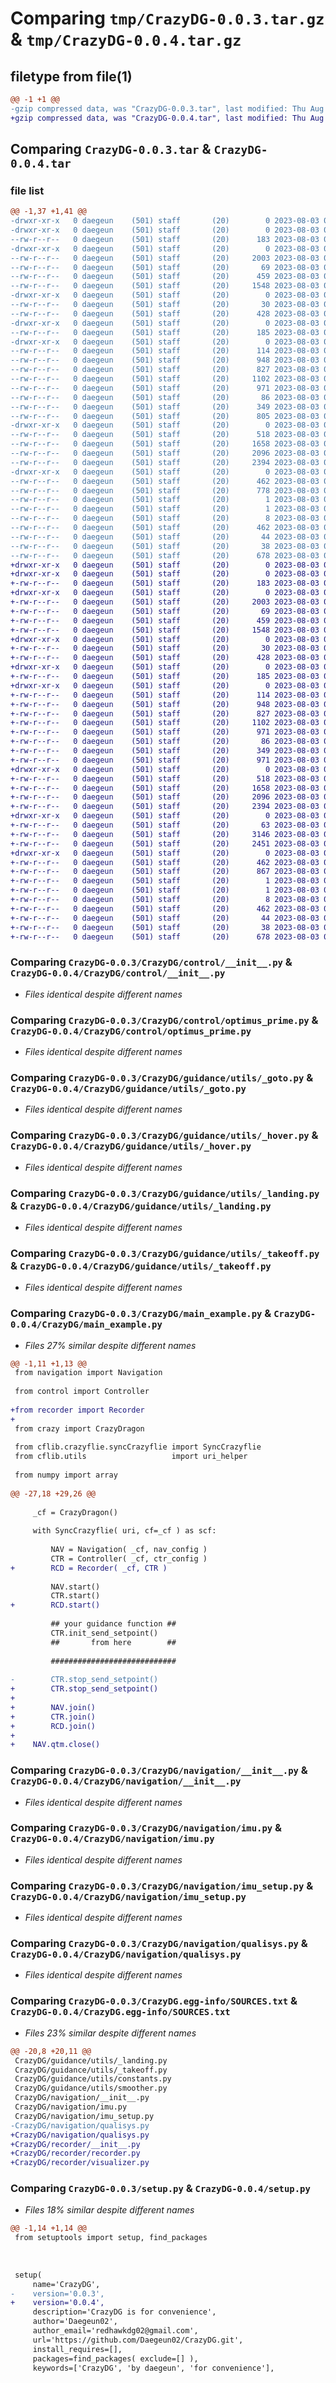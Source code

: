 # Comparing `tmp/CrazyDG-0.0.3.tar.gz` & `tmp/CrazyDG-0.0.4.tar.gz`

## filetype from file(1)

```diff
@@ -1 +1 @@
-gzip compressed data, was "CrazyDG-0.0.3.tar", last modified: Thu Aug  3 02:09:15 2023, max compression
+gzip compressed data, was "CrazyDG-0.0.4.tar", last modified: Thu Aug  3 02:18:10 2023, max compression
```

## Comparing `CrazyDG-0.0.3.tar` & `CrazyDG-0.0.4.tar`

### file list

```diff
@@ -1,37 +1,41 @@
-drwxr-xr-x   0 daegeun    (501) staff       (20)        0 2023-08-03 02:09:15.804783 CrazyDG-0.0.3/
-drwxr-xr-x   0 daegeun    (501) staff       (20)        0 2023-08-03 02:09:15.798351 CrazyDG-0.0.3/CrazyDG/
--rw-r--r--   0 daegeun    (501) staff       (20)      183 2023-08-03 02:08:55.000000 CrazyDG-0.0.3/CrazyDG/__init__.py
-drwxr-xr-x   0 daegeun    (501) staff       (20)        0 2023-08-03 02:09:15.800667 CrazyDG-0.0.3/CrazyDG/control/
--rw-r--r--   0 daegeun    (501) staff       (20)     2003 2023-08-03 01:51:19.000000 CrazyDG-0.0.3/CrazyDG/control/__init__.py
--rw-r--r--   0 daegeun    (501) staff       (20)       69 2023-08-03 01:51:19.000000 CrazyDG-0.0.3/CrazyDG/control/constants.py
--rw-r--r--   0 daegeun    (501) staff       (20)      459 2023-08-03 01:51:19.000000 CrazyDG-0.0.3/CrazyDG/control/integral_loop.py
--rw-r--r--   0 daegeun    (501) staff       (20)     1548 2023-08-03 01:51:19.000000 CrazyDG-0.0.3/CrazyDG/control/optimus_prime.py
-drwxr-xr-x   0 daegeun    (501) staff       (20)        0 2023-08-03 02:09:15.801163 CrazyDG-0.0.3/CrazyDG/crazy/
--rw-r--r--   0 daegeun    (501) staff       (20)       30 2023-08-03 01:51:19.000000 CrazyDG-0.0.3/CrazyDG/crazy/__init__.py
--rw-r--r--   0 daegeun    (501) staff       (20)      428 2023-08-03 01:51:19.000000 CrazyDG-0.0.3/CrazyDG/crazy/crazy.py
-drwxr-xr-x   0 daegeun    (501) staff       (20)        0 2023-08-03 02:09:15.801402 CrazyDG-0.0.3/CrazyDG/guidance/
--rw-r--r--   0 daegeun    (501) staff       (20)      185 2023-08-03 02:04:21.000000 CrazyDG-0.0.3/CrazyDG/guidance/__init__.py
-drwxr-xr-x   0 daegeun    (501) staff       (20)        0 2023-08-03 02:09:15.803146 CrazyDG-0.0.3/CrazyDG/guidance/utils/
--rw-r--r--   0 daegeun    (501) staff       (20)      114 2023-08-03 02:08:21.000000 CrazyDG-0.0.3/CrazyDG/guidance/utils/__init__.py
--rw-r--r--   0 daegeun    (501) staff       (20)      948 2023-08-03 02:04:57.000000 CrazyDG-0.0.3/CrazyDG/guidance/utils/_goto.py
--rw-r--r--   0 daegeun    (501) staff       (20)      827 2023-08-03 02:05:05.000000 CrazyDG-0.0.3/CrazyDG/guidance/utils/_hover.py
--rw-r--r--   0 daegeun    (501) staff       (20)     1102 2023-08-03 02:05:11.000000 CrazyDG-0.0.3/CrazyDG/guidance/utils/_landing.py
--rw-r--r--   0 daegeun    (501) staff       (20)      971 2023-08-03 02:05:20.000000 CrazyDG-0.0.3/CrazyDG/guidance/utils/_takeoff.py
--rw-r--r--   0 daegeun    (501) staff       (20)       86 2023-08-03 01:51:19.000000 CrazyDG-0.0.3/CrazyDG/guidance/utils/constants.py
--rw-r--r--   0 daegeun    (501) staff       (20)      349 2023-08-03 01:51:19.000000 CrazyDG-0.0.3/CrazyDG/guidance/utils/smoother.py
--rw-r--r--   0 daegeun    (501) staff       (20)      805 2023-08-03 01:51:19.000000 CrazyDG-0.0.3/CrazyDG/main_example.py
-drwxr-xr-x   0 daegeun    (501) staff       (20)        0 2023-08-03 02:09:15.804163 CrazyDG-0.0.3/CrazyDG/navigation/
--rw-r--r--   0 daegeun    (501) staff       (20)      518 2023-08-03 01:51:19.000000 CrazyDG-0.0.3/CrazyDG/navigation/__init__.py
--rw-r--r--   0 daegeun    (501) staff       (20)     1658 2023-08-03 01:51:19.000000 CrazyDG-0.0.3/CrazyDG/navigation/imu.py
--rw-r--r--   0 daegeun    (501) staff       (20)     2096 2023-08-03 01:51:19.000000 CrazyDG-0.0.3/CrazyDG/navigation/imu_setup.py
--rw-r--r--   0 daegeun    (501) staff       (20)     2394 2023-08-03 01:51:19.000000 CrazyDG-0.0.3/CrazyDG/navigation/qualisys.py
-drwxr-xr-x   0 daegeun    (501) staff       (20)        0 2023-08-03 02:09:15.799591 CrazyDG-0.0.3/CrazyDG.egg-info/
--rw-r--r--   0 daegeun    (501) staff       (20)      462 2023-08-03 02:09:15.000000 CrazyDG-0.0.3/CrazyDG.egg-info/PKG-INFO
--rw-r--r--   0 daegeun    (501) staff       (20)      778 2023-08-03 02:09:15.000000 CrazyDG-0.0.3/CrazyDG.egg-info/SOURCES.txt
--rw-r--r--   0 daegeun    (501) staff       (20)        1 2023-08-03 02:09:15.000000 CrazyDG-0.0.3/CrazyDG.egg-info/dependency_links.txt
--rw-r--r--   0 daegeun    (501) staff       (20)        1 2023-08-03 02:09:15.000000 CrazyDG-0.0.3/CrazyDG.egg-info/not-zip-safe
--rw-r--r--   0 daegeun    (501) staff       (20)        8 2023-08-03 02:09:15.000000 CrazyDG-0.0.3/CrazyDG.egg-info/top_level.txt
--rw-r--r--   0 daegeun    (501) staff       (20)      462 2023-08-03 02:09:15.804508 CrazyDG-0.0.3/PKG-INFO
--rw-r--r--   0 daegeun    (501) staff       (20)       44 2023-08-03 01:51:19.000000 CrazyDG-0.0.3/README.md
--rw-r--r--   0 daegeun    (501) staff       (20)       38 2023-08-03 02:09:15.804854 CrazyDG-0.0.3/setup.cfg
--rw-r--r--   0 daegeun    (501) staff       (20)      678 2023-08-03 02:09:00.000000 CrazyDG-0.0.3/setup.py
+drwxr-xr-x   0 daegeun    (501) staff       (20)        0 2023-08-03 02:18:10.810583 CrazyDG-0.0.4/
+drwxr-xr-x   0 daegeun    (501) staff       (20)        0 2023-08-03 02:18:10.802767 CrazyDG-0.0.4/CrazyDG/
+-rw-r--r--   0 daegeun    (501) staff       (20)      183 2023-08-03 02:12:58.000000 CrazyDG-0.0.4/CrazyDG/__init__.py
+drwxr-xr-x   0 daegeun    (501) staff       (20)        0 2023-08-03 02:18:10.805042 CrazyDG-0.0.4/CrazyDG/control/
+-rw-r--r--   0 daegeun    (501) staff       (20)     2003 2023-08-03 01:51:19.000000 CrazyDG-0.0.4/CrazyDG/control/__init__.py
+-rw-r--r--   0 daegeun    (501) staff       (20)       69 2023-08-03 01:51:19.000000 CrazyDG-0.0.4/CrazyDG/control/constants.py
+-rw-r--r--   0 daegeun    (501) staff       (20)      459 2023-08-03 01:51:19.000000 CrazyDG-0.0.4/CrazyDG/control/integral_loop.py
+-rw-r--r--   0 daegeun    (501) staff       (20)     1548 2023-08-03 01:51:19.000000 CrazyDG-0.0.4/CrazyDG/control/optimus_prime.py
+drwxr-xr-x   0 daegeun    (501) staff       (20)        0 2023-08-03 02:18:10.805554 CrazyDG-0.0.4/CrazyDG/crazy/
+-rw-r--r--   0 daegeun    (501) staff       (20)       30 2023-08-03 01:51:19.000000 CrazyDG-0.0.4/CrazyDG/crazy/__init__.py
+-rw-r--r--   0 daegeun    (501) staff       (20)      428 2023-08-03 01:51:19.000000 CrazyDG-0.0.4/CrazyDG/crazy/crazy.py
+drwxr-xr-x   0 daegeun    (501) staff       (20)        0 2023-08-03 02:18:10.805788 CrazyDG-0.0.4/CrazyDG/guidance/
+-rw-r--r--   0 daegeun    (501) staff       (20)      185 2023-08-03 02:04:21.000000 CrazyDG-0.0.4/CrazyDG/guidance/__init__.py
+drwxr-xr-x   0 daegeun    (501) staff       (20)        0 2023-08-03 02:18:10.807558 CrazyDG-0.0.4/CrazyDG/guidance/utils/
+-rw-r--r--   0 daegeun    (501) staff       (20)      114 2023-08-03 02:08:21.000000 CrazyDG-0.0.4/CrazyDG/guidance/utils/__init__.py
+-rw-r--r--   0 daegeun    (501) staff       (20)      948 2023-08-03 02:04:57.000000 CrazyDG-0.0.4/CrazyDG/guidance/utils/_goto.py
+-rw-r--r--   0 daegeun    (501) staff       (20)      827 2023-08-03 02:05:05.000000 CrazyDG-0.0.4/CrazyDG/guidance/utils/_hover.py
+-rw-r--r--   0 daegeun    (501) staff       (20)     1102 2023-08-03 02:05:11.000000 CrazyDG-0.0.4/CrazyDG/guidance/utils/_landing.py
+-rw-r--r--   0 daegeun    (501) staff       (20)      971 2023-08-03 02:05:20.000000 CrazyDG-0.0.4/CrazyDG/guidance/utils/_takeoff.py
+-rw-r--r--   0 daegeun    (501) staff       (20)       86 2023-08-03 01:51:19.000000 CrazyDG-0.0.4/CrazyDG/guidance/utils/constants.py
+-rw-r--r--   0 daegeun    (501) staff       (20)      349 2023-08-03 01:51:19.000000 CrazyDG-0.0.4/CrazyDG/guidance/utils/smoother.py
+-rw-r--r--   0 daegeun    (501) staff       (20)      971 2023-08-03 02:17:42.000000 CrazyDG-0.0.4/CrazyDG/main_example.py
+drwxr-xr-x   0 daegeun    (501) staff       (20)        0 2023-08-03 02:18:10.809048 CrazyDG-0.0.4/CrazyDG/navigation/
+-rw-r--r--   0 daegeun    (501) staff       (20)      518 2023-08-03 01:51:19.000000 CrazyDG-0.0.4/CrazyDG/navigation/__init__.py
+-rw-r--r--   0 daegeun    (501) staff       (20)     1658 2023-08-03 01:51:19.000000 CrazyDG-0.0.4/CrazyDG/navigation/imu.py
+-rw-r--r--   0 daegeun    (501) staff       (20)     2096 2023-08-03 01:51:19.000000 CrazyDG-0.0.4/CrazyDG/navigation/imu_setup.py
+-rw-r--r--   0 daegeun    (501) staff       (20)     2394 2023-08-03 01:51:19.000000 CrazyDG-0.0.4/CrazyDG/navigation/qualisys.py
+drwxr-xr-x   0 daegeun    (501) staff       (20)        0 2023-08-03 02:18:10.809954 CrazyDG-0.0.4/CrazyDG/recorder/
+-rw-r--r--   0 daegeun    (501) staff       (20)       63 2023-08-03 02:12:37.000000 CrazyDG-0.0.4/CrazyDG/recorder/__init__.py
+-rw-r--r--   0 daegeun    (501) staff       (20)     3146 2023-08-03 02:15:01.000000 CrazyDG-0.0.4/CrazyDG/recorder/recorder.py
+-rw-r--r--   0 daegeun    (501) staff       (20)     2451 2023-08-03 02:12:37.000000 CrazyDG-0.0.4/CrazyDG/recorder/visualizer.py
+drwxr-xr-x   0 daegeun    (501) staff       (20)        0 2023-08-03 02:18:10.803962 CrazyDG-0.0.4/CrazyDG.egg-info/
+-rw-r--r--   0 daegeun    (501) staff       (20)      462 2023-08-03 02:18:10.000000 CrazyDG-0.0.4/CrazyDG.egg-info/PKG-INFO
+-rw-r--r--   0 daegeun    (501) staff       (20)      867 2023-08-03 02:18:10.000000 CrazyDG-0.0.4/CrazyDG.egg-info/SOURCES.txt
+-rw-r--r--   0 daegeun    (501) staff       (20)        1 2023-08-03 02:18:10.000000 CrazyDG-0.0.4/CrazyDG.egg-info/dependency_links.txt
+-rw-r--r--   0 daegeun    (501) staff       (20)        1 2023-08-03 02:18:10.000000 CrazyDG-0.0.4/CrazyDG.egg-info/not-zip-safe
+-rw-r--r--   0 daegeun    (501) staff       (20)        8 2023-08-03 02:18:10.000000 CrazyDG-0.0.4/CrazyDG.egg-info/top_level.txt
+-rw-r--r--   0 daegeun    (501) staff       (20)      462 2023-08-03 02:18:10.810293 CrazyDG-0.0.4/PKG-INFO
+-rw-r--r--   0 daegeun    (501) staff       (20)       44 2023-08-03 01:51:19.000000 CrazyDG-0.0.4/README.md
+-rw-r--r--   0 daegeun    (501) staff       (20)       38 2023-08-03 02:18:10.810651 CrazyDG-0.0.4/setup.cfg
+-rw-r--r--   0 daegeun    (501) staff       (20)      678 2023-08-03 02:12:53.000000 CrazyDG-0.0.4/setup.py
```

### Comparing `CrazyDG-0.0.3/CrazyDG/control/__init__.py` & `CrazyDG-0.0.4/CrazyDG/control/__init__.py`

 * *Files identical despite different names*

### Comparing `CrazyDG-0.0.3/CrazyDG/control/optimus_prime.py` & `CrazyDG-0.0.4/CrazyDG/control/optimus_prime.py`

 * *Files identical despite different names*

### Comparing `CrazyDG-0.0.3/CrazyDG/guidance/utils/_goto.py` & `CrazyDG-0.0.4/CrazyDG/guidance/utils/_goto.py`

 * *Files identical despite different names*

### Comparing `CrazyDG-0.0.3/CrazyDG/guidance/utils/_hover.py` & `CrazyDG-0.0.4/CrazyDG/guidance/utils/_hover.py`

 * *Files identical despite different names*

### Comparing `CrazyDG-0.0.3/CrazyDG/guidance/utils/_landing.py` & `CrazyDG-0.0.4/CrazyDG/guidance/utils/_landing.py`

 * *Files identical despite different names*

### Comparing `CrazyDG-0.0.3/CrazyDG/guidance/utils/_takeoff.py` & `CrazyDG-0.0.4/CrazyDG/guidance/utils/_takeoff.py`

 * *Files identical despite different names*

### Comparing `CrazyDG-0.0.3/CrazyDG/main_example.py` & `CrazyDG-0.0.4/CrazyDG/main_example.py`

 * *Files 27% similar despite different names*

```diff
@@ -1,11 +1,13 @@
 from navigation import Navigation
 
 from control import Controller
 
+from recorder import Recorder
+
 from crazy import CrazyDragon
 
 from cflib.crazyflie.syncCrazyflie import SyncCrazyflie
 from cflib.utils                   import uri_helper
 
 from numpy import array
 
@@ -27,18 +29,26 @@
     
     _cf = CrazyDragon()
 
     with SyncCrazyflie( uri, cf=_cf ) as scf:
 
         NAV = Navigation( _cf, nav_config )
         CTR = Controller( _cf, ctr_config )
+        RCD = Recorder( _cf, CTR )
 
         NAV.start()
         CTR.start()
+        RCD.start()
 
         ## your guidance function ##
         CTR.init_send_setpoint()
         ##       from here        ##
 
         ############################
 
-        CTR.stop_send_setpoint()
+        CTR.stop_send_setpoint()
+
+        NAV.join()
+        CTR.join()
+        RCD.join()
+
+    NAV.qtm.close()
```

### Comparing `CrazyDG-0.0.3/CrazyDG/navigation/__init__.py` & `CrazyDG-0.0.4/CrazyDG/navigation/__init__.py`

 * *Files identical despite different names*

### Comparing `CrazyDG-0.0.3/CrazyDG/navigation/imu.py` & `CrazyDG-0.0.4/CrazyDG/navigation/imu.py`

 * *Files identical despite different names*

### Comparing `CrazyDG-0.0.3/CrazyDG/navigation/imu_setup.py` & `CrazyDG-0.0.4/CrazyDG/navigation/imu_setup.py`

 * *Files identical despite different names*

### Comparing `CrazyDG-0.0.3/CrazyDG/navigation/qualisys.py` & `CrazyDG-0.0.4/CrazyDG/navigation/qualisys.py`

 * *Files identical despite different names*

### Comparing `CrazyDG-0.0.3/CrazyDG.egg-info/SOURCES.txt` & `CrazyDG-0.0.4/CrazyDG.egg-info/SOURCES.txt`

 * *Files 23% similar despite different names*

```diff
@@ -20,8 +20,11 @@
 CrazyDG/guidance/utils/_landing.py
 CrazyDG/guidance/utils/_takeoff.py
 CrazyDG/guidance/utils/constants.py
 CrazyDG/guidance/utils/smoother.py
 CrazyDG/navigation/__init__.py
 CrazyDG/navigation/imu.py
 CrazyDG/navigation/imu_setup.py
-CrazyDG/navigation/qualisys.py
+CrazyDG/navigation/qualisys.py
+CrazyDG/recorder/__init__.py
+CrazyDG/recorder/recorder.py
+CrazyDG/recorder/visualizer.py
```

### Comparing `CrazyDG-0.0.3/setup.py` & `CrazyDG-0.0.4/setup.py`

 * *Files 18% similar despite different names*

```diff
@@ -1,14 +1,14 @@
 from setuptools import setup, find_packages
 
 
 
 setup(
     name='CrazyDG',
-    version='0.0.3',
+    version='0.0.4',
     description='CrazyDG is for convenience',
     author='Daegeun02',
     author_email='redhawkdg02@gmail.com',
     url='https://github.com/Daegeun02/CrazyDG.git',
     install_requires=[],
     packages=find_packages( exclude=[] ),
     keywords=['CrazyDG', 'by daegeun', 'for convenience'],
```

